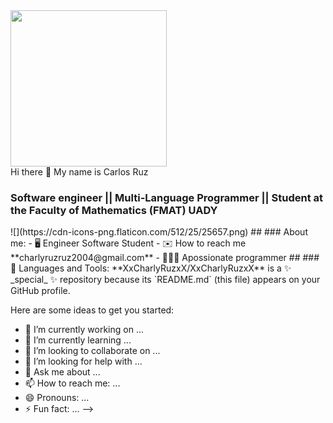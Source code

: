 <div id="header" aling="center">
  <img src="https://www.somoslibres.org/images/2022/02/04/github.png" width="250"/>
</div>
<div>Hi there 👋 My name is Carlos Ruz</div>
<h3 aling="center"> Software engineer || Multi-Language Programmer || Student at the Faculty of Mathematics (FMAT) UADY </h3>
![](https://cdn-icons-png.flaticon.com/512/25/25657.png)
## 
### About me:
 - 🖥️ Engineer Software Student   
 - ✉️ How to reach me **charlyruzruz2004@gmail.com**    
 - 🙋🏽‍♂️ Apossionate programmer 
##
### 🔨 Languages and Tools:
**XxCharlyRuzxX/XxCharlyRuzxX** is a ✨ _special_ ✨ repository because its `README.md` (this file) appears on your GitHub profile.

Here are some ideas to get you started:

- 🔭 I’m currently working on ...
- 🌱 I’m currently learning ...
- 👯 I’m looking to collaborate on ...
- 🤔 I’m looking for help with ...
- 💬 Ask me about ...
- 📫 How to reach me: ...
- 😄 Pronouns: ...
- ⚡ Fun fact: ...
-->
